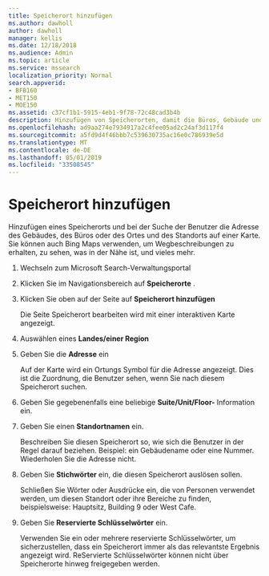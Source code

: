 ```yaml
---
title: Speicherort hinzufügen
ms.author: dawholl
author: dawholl
manager: kellis
ms.date: 12/18/2018
ms.audience: Admin
ms.topic: article
ms.service: mssearch
localization_priority: Normal
search.appverid:
- BFB160
- MET150
- MOE150
ms.assetid: c37cf1b1-5915-4eb1-9f78-72c48cad3b4b
description: Hinzufügen von Speicherorten, damit die Büros, Gebäude und anderen Arbeitsbereiche Ihrer Organisation in Ihren Microsoft Search-Arbeitsergebnissen angezeigt werden
ms.openlocfilehash: ad9aa274e7934917a2c4fee05ad2c24af3d117f4
ms.sourcegitcommit: a5fd9d4f46bbb7c539630735ac16e0c786939e5d
ms.translationtype: MT
ms.contentlocale: de-DE
ms.lasthandoff: 05/01/2019
ms.locfileid: "33508545"
---
```

# <a name="add-a-location"></a>Speicherort hinzufügen

Hinzufügen eines Speicherorts und bei der Suche der Benutzer die Adresse des Gebäudes, des Büros oder des Ortes und des Standorts auf einer Karte. Sie können auch Bing Maps verwenden, um Wegbeschreibungen zu erhalten, zu sehen, was in der Nähe ist, und vieles mehr.
  
1. Wechseln zum Microsoft Search-Verwaltungsportal
    
2. Klicken Sie im Navigationsbereich auf **Speicherorte** .
    
3. Klicken Sie oben auf der Seite auf **Speicherort hinzufügen**
    
    Die Seite Speicherort bearbeiten wird mit einer interaktiven Karte angezeigt.
    
4. Auswählen eines **Landes/einer Region**
    
5. Geben Sie die **Adresse** ein
    
    Auf der Karte wird ein Ortungs Symbol für die Adresse angezeigt. Dies ist die Zuordnung, die Benutzer sehen, wenn Sie nach diesem Speicherort suchen.
    
6. Geben Sie gegebenenfalls eine beliebige **Suite/Unit/Floor-** Information ein. 
    
7. Geben Sie einen **Standortnamen** ein.
    
    Beschreiben Sie diesen Speicherort so, wie sich die Benutzer in der Regel darauf beziehen. Beispiel: ein Gebäudename oder eine Nummer. Wiederholen Sie die Adresse nicht.
    
8. Geben Sie **Stichwörter** ein, die diesen Speicherort auslösen sollen. 
    
    Schließen Sie Wörter oder Ausdrücke ein, die von Personen verwendet werden, um diesen Standort oder ihre Bereiche zu finden, beispielsweise: Hauptsitz, Building 9 oder West Cafe.
    
9. Geben Sie **Reservierte Schlüsselwörter** ein.
    
    Verwenden Sie ein oder mehrere reservierte Schlüsselwörter, um sicherzustellen, dass ein Speicherort immer als das relevantste Ergebnis angezeigt wird. ReServierte Schlüsselwörter können nicht über Speicherorte hinweg freigegeben werden.

  

